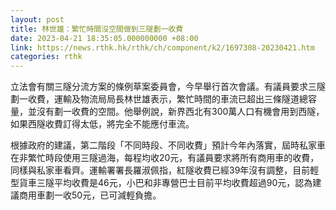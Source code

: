 ```yaml
---
layout: post
title: 林世雄：繁忙時間沒空間做到三隧劃一收費
date: 2023-04-21 18:35:05.000000000 +08:00
link: https://news.rthk.hk/rthk/ch/component/k2/1697308-20230421.htm
categories: rthk
---
```


立法會有關三隧分流方案的條例草案委員會，今早舉行首次會議。有議員要求三隧劃一收費，運輸及物流局局長林世雄表示，繁忙時間的車流已超出三條隧道總容量，並沒有劃一收費的空間。他舉例說，新界西北有300萬人口有機會用到西隧，如果西隧收費訂得太低，將完全不能應付車流。

根據政府的建議，第二階段「不同時段、不同收費」預計今年內落實，屆時私家車在非繁忙時段使用三隧過海，每程均收20元，有議員要求將所有商用車的收費，同樣與私家車看齊。運輸署署長羅淑佩指，紅隧收費已經39年沒有調整，目前輕型貨車三隧平均收費是46元，小巴和非專營巴士目前平均收費超過90元，認為建議商用車劃一收50元，已可減輕負擔。
